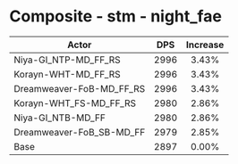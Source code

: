 # Composite - stm - night_fae
| Actor | DPS | Increase |
|---|:---:|:---:|
|Niya-GI_NTP-MD_FF_RS|2996|3.43%|
|Korayn-WHT-MD_FF_RS|2996|3.43%|
|Dreamweaver-FoB-MD_FF_RS|2996|3.43%|
|Korayn-WHT_FS-MD_FF_RS|2980|2.86%|
|Niya-GI_NTB-MD_FF|2980|2.86%|
|Dreamweaver-FoB_SB-MD_FF|2979|2.85%|
|Base|2897|0.00%|

